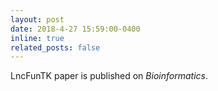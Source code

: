```yaml
---
layout: post
date: 2018-4-27 15:59:00-0400
inline: true
related_posts: false
---
```


LncFunTK paper is published on *Bioinformatics*.